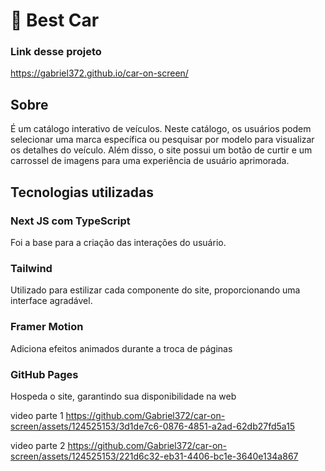 # 🚗 Best Car

### Link desse projeto
https://gabriel372.github.io/car-on-screen/

## Sobre
É um catálogo interativo de veículos. Neste catálogo, os usuários podem selecionar uma marca específica ou pesquisar por modelo para visualizar os detalhes do veículo. Além disso, o site possui um botão de curtir e um carrossel de imagens para uma experiência de usuário aprimorada.

## Tecnologias utilizadas

### Next JS com TypeScript
Foi a base para a criação das interações do usuário.

### Tailwind
Utilizado para estilizar cada componente do site, proporcionando uma interface agradável.

### Framer Motion
Adiciona efeitos animados durante a troca de páginas

### GitHub Pages
Hospeda o site, garantindo sua disponibilidade na web

video parte 1
https://github.com/Gabriel372/car-on-screen/assets/124525153/3d1de7c6-0876-4851-a2ad-62db27fd5a15

video parte 2
https://github.com/Gabriel372/car-on-screen/assets/124525153/221d6c32-eb31-4406-bc1e-3640e134a867
